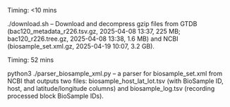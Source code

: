 Timing: <10 mins

./download.sh – Download and decompress gzip files from GTDB (bac120_metadata_r226.tsv.gz, 2025-04-08 13:37, 225 MB; bac120_r226.tree.gz, 2025-04-08 13:38, 1.6 MB) and NCBI (biosample_set.xml.gz, 2025-04-19 10:07, 3.2 GB).  


Timing: 52 mins

python3 ./parser_biosample_xml.py – a parser for biosample_set.xml from NCBI that outputs two files: biosample_host_lat_lot.tsv (with BioSample ID, host, and latitude/longitude columns) and biosample_log.tsv (recording processed block BioSample IDs).
